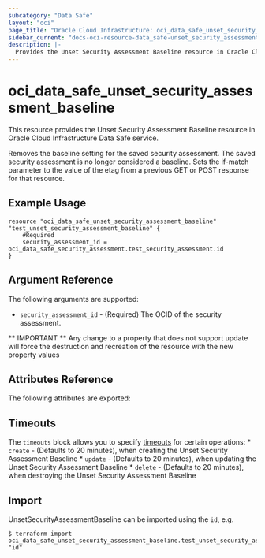 ```yaml
---
subcategory: "Data Safe"
layout: "oci"
page_title: "Oracle Cloud Infrastructure: oci_data_safe_unset_security_assessment_baseline"
sidebar_current: "docs-oci-resource-data_safe-unset_security_assessment_baseline"
description: |-
  Provides the Unset Security Assessment Baseline resource in Oracle Cloud Infrastructure Data Safe service
---
```


# oci_data_safe_unset_security_assessment_baseline
This resource provides the Unset Security Assessment Baseline resource in Oracle Cloud Infrastructure Data Safe service.

Removes the baseline setting for the saved security assessment. The saved security assessment is no longer considered a baseline.
Sets the if-match parameter to the value of the etag from a previous GET or POST response for that resource.


## Example Usage

```hcl
resource "oci_data_safe_unset_security_assessment_baseline" "test_unset_security_assessment_baseline" {
	#Required
	security_assessment_id = oci_data_safe_security_assessment.test_security_assessment.id
}
```

## Argument Reference

The following arguments are supported:

* `security_assessment_id` - (Required) The OCID of the security assessment.


** IMPORTANT **
Any change to a property that does not support update will force the destruction and recreation of the resource with the new property values

## Attributes Reference

The following attributes are exported:


## Timeouts

The `timeouts` block allows you to specify [timeouts](https://registry.terraform.io/providers/oracle/oci/latest/docs/guides/changing_timeouts) for certain operations:
	* `create` - (Defaults to 20 minutes), when creating the Unset Security Assessment Baseline
	* `update` - (Defaults to 20 minutes), when updating the Unset Security Assessment Baseline
	* `delete` - (Defaults to 20 minutes), when destroying the Unset Security Assessment Baseline


## Import

UnsetSecurityAssessmentBaseline can be imported using the `id`, e.g.

```
$ terraform import oci_data_safe_unset_security_assessment_baseline.test_unset_security_assessment_baseline "id"
```

